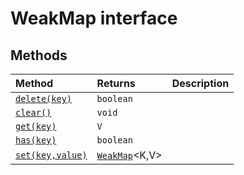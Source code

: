 # WeakMap interface













## Methods

| Method	   |  Returns	| Description|
|:-------------|:-------|:-----------|
|[`delete(key)`](delete-rupo9.md)      | `boolean` |  |
|[`clear()`](clear-xlxs9.md)      | `void` |  |
|[`get(key)`](get-ansk9.md)      | `V` |  |
|[`has(key)`](has-8wy89.md)      | `boolean` |  |
|[`set(key,value)`](set-zxwq9.md)      | [`WeakMap`](../es6-collections/weakmap.md)<K,V> |  |



